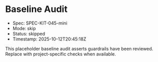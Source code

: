 # Baseline Audit

- Spec: SPEC-KIT-045-mini
- Mode: skip
- Status: skipped
- Timestamp: 2025-10-12T20:45:18Z

This placeholder baseline audit asserts guardrails have been reviewed. Replace with project-specific checks when available.
